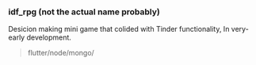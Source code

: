 ### idf_rpg (not the actual name probably)
Desicion making mini game that colided with Tinder functionality, In very-early development. 



> flutter/node/mongo/

